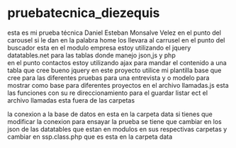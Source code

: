 # pruebatecnica_diezequis
esta es mi prueba técnica Daniel Esteban Monsalve Velez 
en el punto del carousel si le dan en la palabra home los llevara al carrusel 
en el punto del buscador esta en el modulo empresa
estoy utilizando el jquery datatables.net para las tablas donde manejo json,js y php  
en el punto contactos estoy utilizando ajax para mandar el contenido a una tabla que cree bueno jquery 
en este proyecto utilice mi plantilla base que cree para las diferentes pruebas para una entrevista y o modelo para mostrar como base para diferentes proyectos en el archivo llamadas.js esta las funciones con su re direccionamiento para el guardar listar ect el archivo llamadas esta fuera de
las carpetas 

la conexion a la base de datos en esta en la carpeta data
si tienes que modificar la conexion para ensayar la prueba se 
tiene que cambiar en los json de las datatables que estan en modulos en sus respectivas carpetas y cambiar en 
ssp.class.php que es esta en la carpeta data 
